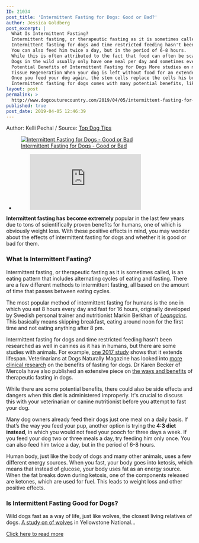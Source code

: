 ```yaml
---
ID: 21034
post_title: 'Intermittent Fasting for Dogs: Good or Bad?'
author: Jessica Goldberg
post_excerpt: |
  What Is Intermittent Fasting?
  Intermittent fasting, or therapeutic fasting as it is sometimes called, is an eating pattern that includes alternating cycles of eating and fasting.
  Intermittent fasting for dogs and time restricted feeding hasn't been researched as well in canines as it has in humans, but there are some studies with animals.
  You can also feed him twice a day, but in the period of 6-8 hours.
  While this is often attributed to the fact that food can often be scarce for predators in nature, this also means that their bodies are naturally equipped to stay healthy during the long periods of fasting.
  Dogs in the wild usually only have one meal per day and sometimes even go for days without food.
  Potential Benefits of Intermittent Fasting for Dogs More studies on mice and rats have shown that intermittent fasting comes with many benefits, like weight loss or even increased life span.
  Tissue Regeneration When your dog is left without food for an extended time, his body will start killing of damaged cells and use them or energy.
  Once you feed your dog again, the stem cells replace the cells his body cannibalized with new, healthy cells.
  Intermittent fasting for dogs comes with many potential benefits, like weight loss, improved immune system and better health in general.
layout: post
permalink: >
  http://www.dogcouturecountry.com/2019/04/05/intermittent-fasting-for-dogs-good-or-bad/
published: true
post_date: 2019-04-05 12:46:39
---
```

<p class="article-info-author-source"> <span>Author: Kelli Pechal</span>&nbsp;/&nbsp;<span>Source: <a href="https://topdogtips.com/intermittent-fasting-for-dogs/" target="_blank">Top Dog Tips</a></span> </p> <figure><a data-caption="" href="https://topdogtips.com/wp-content/uploads/2019/04/Intermittent-Fasting-for-Dogs-Good-or-Bad.jpg"><img alt="Intermittent Fasting for Dogs - Good or Bad" sizes="(max-width: 1021px) 100vw, 1021px" src="https://topdogtips.com/wp-content/uploads/2019/04/Intermittent-Fasting-for-Dogs-Good-or-Bad.jpg" srcset="https://topdogtips.com/wp-content/uploads/2019/04/Intermittent-Fasting-for-Dogs-Good-or-Bad.jpg 1021w, https://topdogtips.com/wp-content/uploads/2019/04/Intermittent-Fasting-for-Dogs-Good-or-Bad-300x170.jpg 300w, https://topdogtips.com/wp-content/uploads/2019/04/Intermittent-Fasting-for-Dogs-Good-or-Bad-768x436.jpg 768w, https://topdogtips.com/wp-content/uploads/2019/04/Intermittent-Fasting-for-Dogs-Good-or-Bad-160x91.jpg 160w, https://topdogtips.com/wp-content/uploads/2019/04/Intermittent-Fasting-for-Dogs-Good-or-Bad-739x420.jpg 739w, https://topdogtips.com/wp-content/uploads/2019/04/Intermittent-Fasting-for-Dogs-Good-or-Bad-640x364.jpg 640w, https://topdogtips.com/wp-content/uploads/2019/04/Intermittent-Fasting-for-Dogs-Good-or-Bad-681x387.jpg 681w"></a>
<figcaption><a href="https://topdogtips.com/wp-content/uploads/2019/04/Intermittent-Fasting-for-Dogs-Good-or-Bad.jpg">Intermittent Fasting for Dogs - Good or Bad</a></figcaption>
</figure>
<ul>
<li>
<figure><iframe frameborder="0" src="https://www.facebook.com/plugins/like.php?href=https://topdogtips.com/intermittent-fasting-for-dogs/&amp;layout=button_count&amp;show_faces=false&amp;width=105&amp;action=like&amp;colorscheme=light&amp;height=21"></iframe></figure>
</li>
</ul>
<p><strong>Intermittent fasting has become extremely</strong> popular in the last few years due to tons of scientifically proven benefits for humans, one of which is obviously weight loss. With these positive effects in mind, you may wonder about the effects of intermittent fasting for dogs and whether it is good or bad for them.</p>
<h3><strong>What Is Intermittent Fasting?</strong></h3>
<p>Intermittent fasting, or therapeutic fasting as it is sometimes called, is an eating pattern that includes alternating cycles of eating and fasting. There are a few different methods to intermittent fasting, all based on the amount of time that passes between eating cycles.</p>
<p>The most popular method of intermittent fasting for humans is the one in which you eat 8 hours every day and fast for 16 hours, originally developed by Swedish personal trainer and nutritionist Markin Berkhan of <a href="https://leangains.com/"><em>Leangains</em></a>. This basically means skipping breakfast, eating around noon for the first time and not eating anything after 8 pm.</p>
<p>Intermittent fasting for dogs and time restricted feeding hasn't been researched as well in canines as it has in humans, but there are some studies with animals. For example, <a href="https://www.ncbi.nlm.nih.gov/pmc/articles/PMC5537224/">one 2017 study</a> shows that it extends lifespan. Veterinarians at Dogs Naturally Magazine has looked into <a href="https://www.dogsnaturallymagazine.com/why-you-should-fast-your-dog/">more clinical research</a> on the benefits of fasting for dogs. Dr Karen Becker of Mercola have also published an extensive piece on <a href="https://healthypets.mercola.com/sites/healthypets/archive/2018/05/27/pets-therapeutic-fasting.aspx">the ways and benefits</a> of therapeutic fasting in dogs.</p>
<p>While there are some potential benefits, there could also be side effects and dangers when this diet is administered improperly. It's crucial to discuss this with your veterinarian or canine nutritionist before you attempt to fast your dog.</p>
<p>Many dog owners already feed their dogs just one meal on a daily basis. If that’s the way you feed your pup, another option is trying the <strong>4:3 diet instead</strong>, in which you would not feed your pooch for three days a week. If you feed your dog two or three meals a day, try feeding him only once. You can also feed him twice a day, but in the period of 6-8 hours.</p>
<p>Human body, just like the body of dogs and many other animals, uses a few different energy sources. When you fast, your body goes into ketosis, which means that instead of glucose, your body uses fat as an energy source. When the fat breaks down during ketosis, one of the components released are ketones, which are used for fuel. This leads to weight loss and other positive effects.</p>
<h3><strong>Is Intermittent Fasting Good for Dogs?</strong></h3>
<p>Wild dogs fast as a way of life, just like wolves, the closest living relatives of dogs. <a href="https://www.ncbi.nlm.nih.gov/pubmed/16772460">A study on of wolves</a> in Yellowstone National...</p> <p class="article-info-more"> <a href="https://topdogtips.com/intermittent-fasting-for-dogs/" target="_blank">Click here to read more</a> </p>